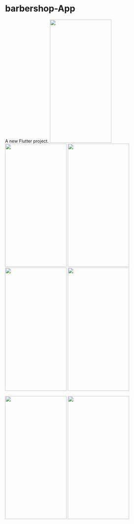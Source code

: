 # barbershop-App

A new Flutter project.
<img src="https://github.com/MuhammadBilalEllahi/barbershop-App/assets/67937279/3318afe9-5175-46f0-9eb2-f9d6958e685e" width="200" height="400" />
<img src="https://github.com/MuhammadBilalEllahi/barbershop-App/assets/67937279/7a57eec9-de99-4974-8813-36d37c67b06d" width="200" height="400" />
<img src="https://github.com/MuhammadBilalEllahi/barbershop-App/assets/67937279/3f7bf517-d1d0-43df-80a9-ec5aff9aab78" width="200" height="400" />
<img src="https://github.com/MuhammadBilalEllahi/barbershop-App/assets/67937279/87593037-17e8-4b56-8db1-8de328ee635c" width="200" height="400" />
<img src="https://github.com/MuhammadBilalEllahi/barbershop-App/assets/67937279/ce018b1d-bc77-4198-b456-a258aa0f73c2" width="200" height="400" />

<img src="https://github.com/MuhammadBilalEllahi/barbershop-App/assets/67937279/989a41cd-861d-4f9a-b672-51fe56d325e8" width="200" height="400" />

<img src="https://github.com/MuhammadBilalEllahi/barbershop-App/assets/67937279/f28707d8-b7bf-41e7-852d-9de059c94699" width="200" height="400" />


